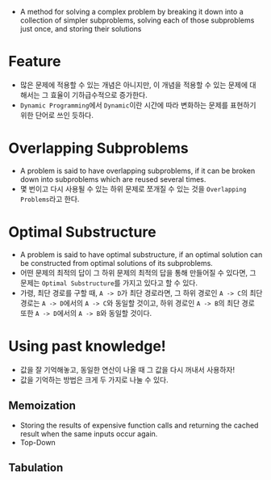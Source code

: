 - A method for solving a complex problem by breaking it down into a collection of simpler subproblems, solving each of those subproblems just once, and storing their solutions

# Feature
- 많은 문제에 적용할 수 있는 개념은 아니지만, 이 개념을 적용할 수 있는 문제에 대해서는 그 효율이 기하급수적으로 증가한다.
- `Dynamic Programming`에서 `Dynamic`이란 시간에 따라 변화하는 문제를 표현하기 위한 단어로 쓰인 듯하다.

# Overlapping Subproblems
- A problem is said to have overlapping subproblems, if it can be broken down into subproblems which are reused several times.
- 몇 번이고 다시 사용될 수 있는 하위 문제로 쪼개질 수 있는 것을 `Overlapping Problems`라고 한다.

# Optimal Substructure
- A problem is said to have optimal substructure, if an optimal solution can be constructed from optimal solutions of its subproblems.
- 어떤 문제의 최적의 답이 그 하위 문제의 최적의 답을 통해 만들어질 수 있다면, 그 문제는 `Optimal Substructure`를 가지고 있다고 할 수 있다.
- 가령, 최단 경로를 구할 때, `A -> D`가 최단 경로라면, 그 하위 경로인 `A -> C`의 최단 경로는 `A -> D`에서의 `A -> C`와 동일할 것이고, 하위 경로인 `A -> B`의 최단 경로 또한 `A -> D`에서의 `A -> B`와 동일할 것이다.

# Using past knowledge!
- 값을 잘 기억해놓고, 동일한 연산이 나올 때 그 값을 다시 꺼내서 사용하자!
- 값을 기억하는 방법은 크게 두 가지로 나눌 수 있다.
## Memoization
- Storing the results of expensive function calls and returning the cached result when the same inputs occur again.
- Top-Down

## Tabulation